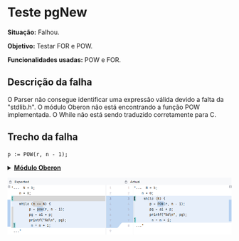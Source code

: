 # Teste pgNew
<b>Situação:</b> Falhou.

<b>Objetivo:</b> Testar FOR e POW.

<b>Funcionalidades usadas:</b> POW e FOR.

## Descrição da falha

O Parser não consegue identificar uma expressão válida devido a falta da "stdlib.h". O módulo Oberon não está encontrando a função POW implementada. O While não está sendo traduzido corretamente para C.

## Trecho da falha

```
p := POW(r, n - 1);
```

<details>
<p>
<summary><b><u>Módulo Oberon</u></b></summary>
<pre>
<code>
MODULE pgNew;

VAR
 pg, a1, r, n, N, p : INTEGER;

BEGIN
 a1 := 2;
 r := 3;
 N := 5;
 FOR n:= 0 TO N DO
  p := POW(r, n - 1);
  pg = a1 * p;
  write(pg);
  n := n + 1
END

END pgNew.

</code>
</pre>
</details>

![Descritivo da falha](image-1.png)